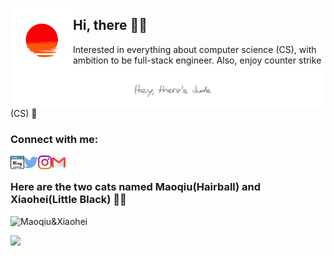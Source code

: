 <div id="header" align="center">
<p>
    <img src="sunset.gif" width="100" align='left'/>
    <img src="hey_jude.svg" width="1000" align='right'/>
</p>
</div>


## Hi, there 🤞🏻

Interested in everything about computer science (CS), with ambition to be full-stack engineer. Also, enjoy counter strike (CS)  👏

### Connect with me:

[<img align="left" alt="blog" width="22px" src="blogging.png" />][blog]
[<img align="left" alt="Twitter" width="22px" src="twitter.png" />][twitter]
[<img align="left" alt="Instagram" width="22px" src="instagram.png" />][instagram]
[<img align="left" alt="Mail" width="22px" src="gmail.png" />][mail] </br>


[blog]: https://pinkr1ver.com
[twitter]: https://twitter.com/pinkr1ver
[instagram]: https://instagram.com/pinkcred1t
[mail]: mailto:pinkr1veroops@gmail.com

### Here are the two cats named Maoqiu(Hairball) and Xiaohei(Little Black) 🐱‍💻
![Maoqiu&Xiaohei](https://i.ibb.co/rprRY7x/Maoqiu-Xiaohei.jpg)

<img src="https://github-readme-stats.vercel.app/api?username=pinkr1ver&show_icons=true&theme=dark"/>